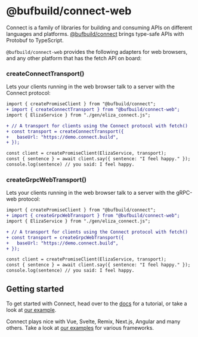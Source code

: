 # @bufbuild/connect-web

Connect is a family of libraries for building and consuming APIs on different languages and platforms.
[@bufbuild/connect](https://www.npmjs.com/package/@bufbuild/connect) brings type-safe APIs with Protobuf to
TypeScript.

`@bufbuild/connect-web` provides the following adapters for web browsers, and any other platform that has
the fetch API on board:


### createConnectTransport()

Lets your clients running in the web browser talk to a server with the Connect protocol:

```diff
import { createPromiseClient } from "@bufbuild/connect";
+ import { createConnectTransport } from "@bufbuild/connect-web";
import { ElizaService } from "./gen/eliza_connect.js";

+ // A transport for clients using the Connect protocol with fetch()
+ const transport = createConnectTransport({
+   baseUrl: "https://demo.connect.build",
+ });

const client = createPromiseClient(ElizaService, transport);
const { sentence } = await client.say({ sentence: "I feel happy." });
console.log(sentence) // you said: I feel happy.
```

### createGrpcWebTransport()

Lets your clients running in the web browser  talk to a server with the gRPC-web protocol:

```diff
import { createPromiseClient } from "@bufbuild/connect";
+ import { createGrpcWebTransport } from "@bufbuild/connect-web";
import { ElizaService } from "./gen/eliza_connect.js";

+ // A transport for clients using the Connect protocol with fetch()
+ const transport = createGrpcWebTransport({
+   baseUrl: "https://demo.connect.build",
+ });

const client = createPromiseClient(ElizaService, transport);
const { sentence } = await client.say({ sentence: "I feel happy." });
console.log(sentence) // you said: I feel happy.
```


## Getting started

To get started with Connect, head over to the [docs](https://connect.build/docs/node/getting-started)
for a tutorial, or take a look at [our example](https://github.com/bufbuild/connect-es/tree/main/packages/example).

Connect plays nice with Vue, Svelte, Remix, Next.js, Angular and many others. Take a look at 
[our examples](https://github.com/bufbuild/connect-es-integration) for various frameworks.

